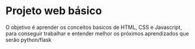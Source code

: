 # Projeto web básico

O objetivo é aprender os conceitos basicos de HTML, CSS e Javascript, para conseguir 
trabalhar e entender melhor os próximos aprendizados que serão python/flask


